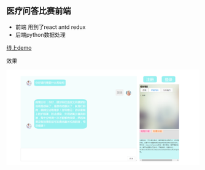 ## 医疗问答比赛前端

- 前端 用到了react antd redux
- 后端python数据处理

[线上demo](http://180.209.64.50:9000)

效果

![img](./1.png)